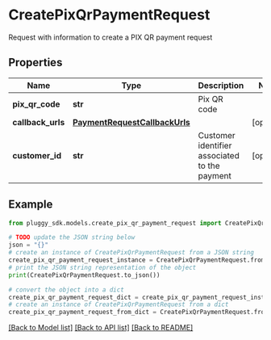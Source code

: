 # CreatePixQrPaymentRequest

Request with information to create a PIX QR payment request

## Properties

Name | Type | Description | Notes
------------ | ------------- | ------------- | -------------
**pix_qr_code** | **str** | Pix QR code | 
**callback_urls** | [**PaymentRequestCallbackUrls**](PaymentRequestCallbackUrls.md) |  | [optional] 
**customer_id** | **str** | Customer identifier associated to the payment | [optional] 

## Example

```python
from pluggy_sdk.models.create_pix_qr_payment_request import CreatePixQrPaymentRequest

# TODO update the JSON string below
json = "{}"
# create an instance of CreatePixQrPaymentRequest from a JSON string
create_pix_qr_payment_request_instance = CreatePixQrPaymentRequest.from_json(json)
# print the JSON string representation of the object
print(CreatePixQrPaymentRequest.to_json())

# convert the object into a dict
create_pix_qr_payment_request_dict = create_pix_qr_payment_request_instance.to_dict()
# create an instance of CreatePixQrPaymentRequest from a dict
create_pix_qr_payment_request_from_dict = CreatePixQrPaymentRequest.from_dict(create_pix_qr_payment_request_dict)
```
[[Back to Model list]](../README.md#documentation-for-models) [[Back to API list]](../README.md#documentation-for-api-endpoints) [[Back to README]](../README.md)


